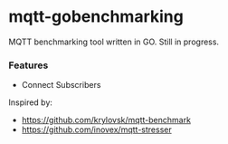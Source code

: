 # mqtt-gobenchmarking
MQTT benchmarking tool written in GO. Still in progress.

### Features
- Connect Subscribers


Inspired by: 
  - https://github.com/krylovsk/mqtt-benchmark 
  - https://github.com/inovex/mqtt-stresser

